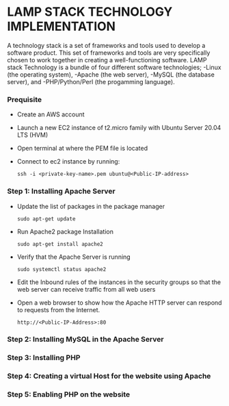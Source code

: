# LAMP STACK TECHNOLOGY IMPLEMENTATION
A technology stack is a set of frameworks and tools used to develop a software product. This set of frameworks and tools are very specifically chosen to work together in creating a well-functioning software. LAMP stack Technology is a bundle of four different software technologies; -Linux (the operating system), -Apache (the web server), -MySQL (the database server), and -PHP/Python/Perl (the progamming language).
### Prequisite
- Create an AWS account
- Launch a new EC2 instance of t2.micro family with Ubuntu Server 20.04 LTS (HVM)
- Open terminal at where the PEM file is located
- Connect to ec2 instance by running:
  
  `ssh -i <private-key-name>.pem ubuntu@<Public-IP-address>`
### Step 1: Installing Apache Server
- Update the list of packages in the package manager

  `sudo apt-get update`
- Run Apache2 package Installation

  `sudo apt-get install apache2`
- Verify that the Apache Server is running

  `sudo systemctl status apache2`
- Edit the Inbound rules of the instances in the security groups so that the web server can receive traffic from all web users
- Open a web browser to show how the Apache HTTP server can respond to requests from the Internet.

  `http://<Public-IP-Address>:80`
### Step 2: Installing MySQL in the Apache Server

### Step 3: Installing PHP
### Step 4: Creating a virtual Host for the website using Apache
### Step 5: Enabling PHP on the website
